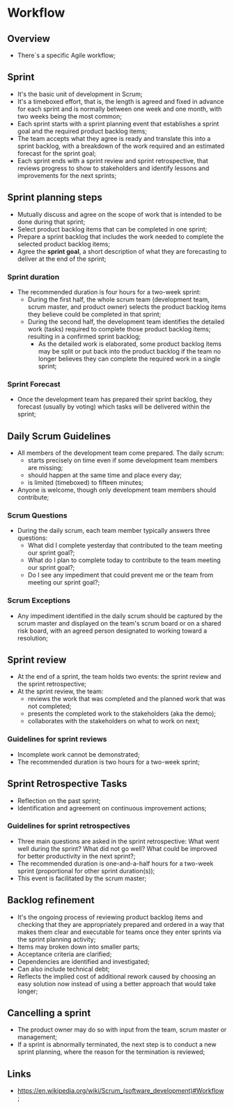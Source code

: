 # Workflow

## Overview

- There´s a specific Agile workflow;

## Sprint

- It's the basic unit of development in Scrum;
- It's a timeboxed effort, that is, the length is agreed and fixed in advance for each sprint and is normally between one week and one month, with two weeks being the most common;
- Each sprint starts with a sprint planning event that establishes a sprint goal and the required product backlog items;
- The team accepts what they agree is ready and translate this into a sprint backlog, with a breakdown of the work required and an estimated forecast for the sprint goal;
- Each sprint ends with a sprint review and sprint retrospective, that reviews progress to show to stakeholders and identify lessons and improvements for the next sprints;

## Sprint planning steps

- Mutually discuss and agree on the scope of work that is intended to be done during that sprint;
- Select product backlog items that can be completed in one sprint;
- Prepare a sprint backlog that includes the work needed to complete the selected product backlog items;
- Agree the **sprint goal**, a short description of what they are forecasting to deliver at the end of the sprint;

### Sprint duration

- The recommended duration is four hours for a two-week sprint:
  - During the first half, the whole scrum team (development team, scrum master, and product owner) selects the product backlog items they believe could be completed in that sprint;
  - During the second half, the development team identifies the detailed work (tasks) required to complete those product backlog items; resulting in a confirmed sprint backlog;
    - As the detailed work is elaborated, some product backlog items may be split or put back into the product backlog if the team no longer believes they can complete the required work in a single sprint;

### Sprint Forecast

- Once the development team has prepared their sprint backlog, they forecast (usually by voting) which tasks will be delivered within the sprint;

## Daily Scrum Guidelines

- All members of the development team come prepared. The daily scrum:
  - starts precisely on time even if some development team members are missing;
  - should happen at the same time and place every day;
  - is limited (timeboxed) to fifteen minutes;
- Anyone is welcome, though only development team members should contribute;

### Scrum Questions

- During the daily scrum, each team member typically answers three questions:
  - What did I complete yesterday that contributed to the team meeting our sprint goal?;
  - What do I plan to complete today to contribute to the team meeting our sprint goal?;
  - Do I see any impediment that could prevent me or the team from meeting our sprint goal?;

### Scrum Exceptions

- Any impediment identified in the daily scrum should be captured by the scrum master and displayed on the team's scrum board or on a shared risk board, with an agreed person designated to working toward a resolution;

## Sprint review

- At the end of a sprint, the team holds two events: the sprint review and the sprint retrospective;
- At the sprint review, the team:
  - reviews the work that was completed and the planned work that was not completed;
  - presents the completed work to the stakeholders (aka the demo);
  - collaborates with the stakeholders on what to work on next;

### Guidelines for sprint reviews

- Incomplete work cannot be demonstrated;
- The recommended duration is two hours for a two-week sprint;

## Sprint Retrospective Tasks

- Reflection on the past sprint;
- Identification and agreement on continuous improvement actions;

### Guidelines for sprint retrospectives

- Three main questions are asked in the sprint retrospective: What went well during the sprint? What did not go well? What could be improved for better productivity in the next sprint?;
- The recommended duration is one-and-a-half hours for a two-week sprint (proportional for other sprint duration(s));
- This event is facilitated by the scrum master;

## Backlog refinement

- It's the ongoing process of reviewing product backlog items and checking that they are appropriately prepared and ordered in a way that makes them clear and executable for teams once they enter sprints via the sprint planning activity;
- Items may broken down into smaller parts;
- Acceptance criteria are clarified;
- Dependencies are identified and investigated;
- Can also include technical debt;
- Reflects the implied cost of additional rework caused by choosing an easy solution now instead of using a better approach that would take longer;

## Cancelling a sprint

- The product owner may do so with input from the team, scrum master or management;
- If a sprint is abnormally terminated, the next step is to conduct a new sprint planning, where the reason for the termination is reviewed;

## Links

- <https://en.wikipedia.org/wiki/Scrum_(software_development)#Workflow> ;
